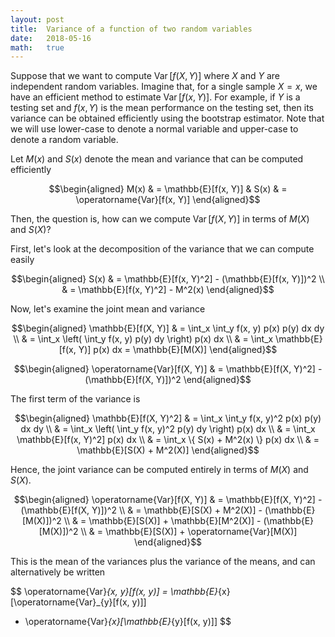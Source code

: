 ```yaml
---
layout: post
title:  Variance of a function of two random variables
date:   2018-05-16
math:   true
---
```


Suppose that we want to compute $\operatorname{Var}[f(X, Y)]$ where $X$ and $Y$ are independent random variables.
Imagine that, for a single sample $X = x$, we have an efficient method to estimate $\operatorname{Var}[f(x, Y)]$.
For example, if $Y$ is a testing set and $f(x, Y)$ is the mean performance on the testing set, then its variance can be obtained efficiently using the bootstrap estimator.
Note that we will use lower-case to denote a normal variable and upper-case to denote a random variable.

Let $M(x)$ and $S(x)$ denote the mean and variance that can be computed efficiently

$$\begin{aligned}
M(x) & = \mathbb{E}[f(x, Y)] & 
S(x) & = \operatorname{Var}[f(x, Y)]
\end{aligned}$$

Then, the question is, how can we compute $\operatorname{Var}[f(X, Y)]$ in terms of $M(X)$ and $S(X)$?

First, let's look at the decomposition of the variance that we can compute easily

$$\begin{aligned}
S(x) & = \mathbb{E}[f(x, Y)^2] - (\mathbb{E}[f(x, Y)])^2 \\
& = \mathbb{E}[f(x, Y)^2] - M^2(x)
\end{aligned}$$

Now, let's examine the joint mean and variance

$$\begin{aligned}
\mathbb{E}[f(X, Y)] & = \int_x \int_y f(x, y) p(x) p(y) dx dy \\
& = \int_x \left( \int_y f(x, y) p(y) dy \right) p(x) dx \\
& = \int_x \mathbb{E}[f(x, Y)] p(x) dx = \mathbb{E}[M(X)]
\end{aligned}$$

$$\begin{aligned}
\operatorname{Var}[f(X, Y)] & = \mathbb{E}[f(X, Y)^2] - (\mathbb{E}[f(X, Y)])^2
\end{aligned}$$

The first term of the variance is

$$\begin{aligned}
\mathbb{E}[f(X, Y)^2] & = \int_x \int_y f(x, y)^2 p(x) p(y) dx dy \\
& = \int_x \left( \int_y f(x, y)^2 p(y) dy \right) p(x) dx \\
& = \int_x \mathbb{E}[f(x, Y)^2] p(x) dx \\
& = \int_x \{ S(x) + M^2(x) \} p(x) dx \\
& = \mathbb{E}[S(X) + M^2(X)]
\end{aligned}$$

Hence, the joint variance can be computed entirely in terms of $M(X)$ and $S(X)$.

$$\begin{aligned}
\operatorname{Var}[f(X, Y)]
& = \mathbb{E}[f(X, Y)^2] - (\mathbb{E}[f(X, Y)])^2 \\
& = \mathbb{E}[S(X) + M^2(X)] - (\mathbb{E}[M(X)])^2 \\
& = \mathbb{E}[S(X)] + \mathbb{E}[M^2(X)] - (\mathbb{E}[M(X)])^2 \\
& = \mathbb{E}[S(X)] + \operatorname{Var}[M(X)]
\end{aligned}$$

This is the mean of the variances plus the variance of the means, and can alternatively be written

$$
\operatorname{Var}_{x, y}[f(x, y)]
= \mathbb{E}_{x}[\operatorname{Var}_{y}[f(x, y)]]
+ \operatorname{Var}_{x}[\mathbb{E}_{y}[f(x, y)]]
$$
